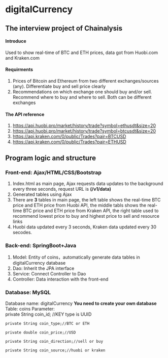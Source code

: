# digitalCurrency
## The interview project of Chainalysis
#### Introduce
  Used to show real-time of BTC and ETH prices, data got from Huobi.com and Kraken.com
#### Requirments
  1. Prices of Bitcoin and Ethereum from two different exchanges/sources (any). 
  Differentiate buy and sell price clearly 
  2. Recommendations on which exchange one should buy and/or sell.
  Recommend where to buy and where to sell. Both can be different exchanges
#### The API reference
1. https://api.huobi.pro/market/history/trade?symbol=ethusdt&size=20  
2. https://api.huobi.pro/market/history/trade?symbol=btcusdt&size=20  
3. https://api.kraken.com/0/public/Trades?pair=BTCUSD  
4. https://api.kraken.com/0/public/Trades?pair=ETHUSD  
## Program logic and structure 
### Front-end: Ajax/HTML/CSS/Bootstrap
 1. Index.html as main page, Ajax requests data updates to the background every three seconds, request URL is **(/v1/data)**  
 2. Generated tables using Ajax  
 3. There are **3** tables in main page, the left table shows the real-time BTC price and ETH price from Huobi API, the middle tabls shows the real-time BTC price and ETH price from Kraken API, the right table used to recommend lowest price to buy and highest price to sell and resource links
 4. Huobi data updated every 3 seconds, Kraken data updated every 30 secodes.
### Back-end: SpringBoot+Java
1. Model: Entity of coins，automatically generate data tables in digitalCurrency database
2. Dao: Inherit the JPA interface  
3. Service: Connect Controller to Dao  
4. Controller: Data interaction with the front-end
### Database: MySQL 
Database name: digitalCurrency  **You need to create your own database**  
Table: coins
Parameter:  
    private String coin_id; //KEY   type is UUID

    private String coin_type;//BTC or ETH

    private double coin_price;//USD

    private String coin_direction;//sell or buy

    private String coin_source;//huobi or kraken

  

